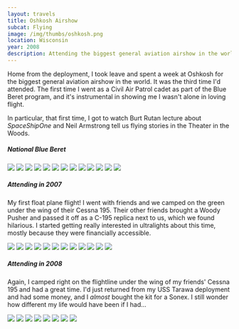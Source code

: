 ```yaml
--- 
layout: travels
title: Oshkosh Airshow
subcat: Flying
image: /img/thumbs/oshkosh.png
location: Wisconsin
year: 2008
description: Attending the biggest general aviation airshow in the world. 
---
```


Home from the deployment, I took leave and spent a week at Oshkosh for the biggest general aviation airshow in the world. It was the third time I'd attended. The first time I went as a Civil Air Patrol cadet as part of the Blue Beret program, and it's instrumental in showing me I wasn't alone in loving flight.

In particular, that first time, I got to watch Burt Rutan lecture about <em>SpaceShipOne</em> and Neil Armstrong tell us flying stories in the Theater in the Woods.

<h5>National Blue Beret</h5>

 <img src="https://lh5.googleusercontent.com/-URjSsgqjVVU/T2KyTDASr9I/AAAAAAAADXU/PzaPQDdhGPo/w550-h377-no/alphaposing.jpg">

 <img src="https://lh5.googleusercontent.com/-ZM-QZ3WhMFU/T2KyTGEVOfI/AAAAAAAADXc/HRZKgf1nrkk/w550-h350-no/alphalost.jpg">

 <img src="https://lh6.googleusercontent.com/-nn6fKHA2_3A/T2KyTFua7gI/AAAAAAAADXY/nF3zzFz-AuY/w550-h385-no/bobhoover.jpg">

 <img src="https://lh3.googleusercontent.com/-nc8Eu0gSRNY/T2KyTissCuI/AAAAAAAADX8/NA0Qy3PErps/w550-h386-no/canteencone.jpg">

 <img src="https://lh3.googleusercontent.com/-tECqRagwvrk/T2KyTibP5WI/AAAAAAAADXs/SDB8a0-W9LQ/w550-h385-no/line.jpg">

 <img src="https://lh4.googleusercontent.com/-ofSeBP-C_ys/T2KyTjNtW4I/AAAAAAAADXw/Sibwn0piV8I/w550-h355-no/nbb-all.jpg">

 <img src="https://lh3.googleusercontent.com/-1vAsrcq34Io/T2KyT0zZwWI/AAAAAAAADYE/yx5oHlszw04/w550-h355-no/nbb-alpha.jpg">

 <img src="https://lh4.googleusercontent.com/-vXq_mn_PbSo/T2KyUD_Q_-I/AAAAAAAADYI/LqBk6nmVh3I/w550-h352-no/othirst.jpg">

 <img src="https://lh6.googleusercontent.com/-9AEpngOhF2c/T2KyUHK-5BI/AAAAAAAADYM/lc99IaTqVPc/w550-h376-no/rutanlecture.jpg">

 <img src="https://lh4.googleusercontent.com/-j0e2niFctEg/T2KyU1F38fI/AAAAAAAADYg/McYV-soplaI/w550-h363-no/tbirdold.jpg">

 <img src="https://lh4.googleusercontent.com/-_HGyL6e1Drc/T2KyUlWkT0I/AAAAAAAADYY/3N1lxFLQzCM/w355-h498-no/watchingairshow.jpg">

 <img src="https://lh3.googleusercontent.com/-XwxxAPEoyac/T2KyU--SwKI/AAAAAAAADYo/usTwaP-YyNE/w304-h498-no/watermelon.jpg">

 <img src="https://lh6.googleusercontent.com/-kqXXQ7BFZoo/T2KyVbJkpEI/AAAAAAAADY0/wYa52xEW2wY/w550-h322-no/zebra.jpg">

<h5>Attending in 2007</h5>

My first float plane flight! I went with friends and we camped on the green under the wing of their Cessna 195. Their other friends brought a Woody Pusher and passed it off as a C-195 replica next to us, which we found hilarious. I started getting really interested in ultralights about this time, mostly because they were financially accessible.

 <img src="https://lh6.googleusercontent.com/-ws8B5RCWdvk/T2KyXeZRIxI/AAAAAAAADZQ/LIFAhuWckqg/w640-h480-no/15.jpg">

 <img src="https://lh6.googleusercontent.com/-t1CnWUOcz8k/T2KyXAwuePI/AAAAAAAADZE/xJ-U1L7c6NY/w640-h480-no/16.jpg">

 <img src="https://lh6.googleusercontent.com/-vnJLKuDDMxU/T2KyXI8233I/AAAAAAAADZA/e7LAzZez4ic/w640-h480-no/23.jpg">

 <img src="https://lh4.googleusercontent.com/-ANrfJwBZ9y0/T2KyYJTYvMI/AAAAAAAADZk/k5LR28c_w1w/w640-h480-no/24.jpg">

 <img src="https://lh4.googleusercontent.com/-9Ls3d3awWhg/T2KyXgEyQSI/AAAAAAAADZU/RdDyHpMR1tc/w640-h480-no/26.jpg">

 <img src="https://lh4.googleusercontent.com/-VZdyXtCQUDo/T2KyX0HJHII/AAAAAAAADZg/3xUpstE7vwQ/w640-h480-no/27.jpg">

 <img src="https://lh3.googleusercontent.com/-tz_cKsKnEoY/T2KyYZfKliI/AAAAAAAADZw/ZlzsZkPjNr4/w640-h480-no/28.jpg">

 <img src="https://lh6.googleusercontent.com/-BnUUVR4AGEo/T2KyYSbxDvI/AAAAAAAADZ0/BhOE7sKaxcw/w640-h480-no/29.jpg">

 <img src="https://lh6.googleusercontent.com/-Jx2w86fnUcs/T2KyYRgRtBI/AAAAAAAADZ4/4YLoO-cTOCU/w640-h480-no/30.jpg">

 <img src="https://lh6.googleusercontent.com/-13ANn7HdDGg/T2KyYqLE7jI/AAAAAAAADaE/AZVOcCnivTU/w640-h480-no/31.jpg">

 <img src="https://lh5.googleusercontent.com/-cao1JnYzhQ4/T2KyYypKNbI/AAAAAAAADaQ/5HeYzpGHYhw/w640-h480-no/33.jpg">

 <img src="https://lh3.googleusercontent.com/-L9uYNseyuxY/T2KyY1kYrrI/AAAAAAAADaM/Nl0vLbxD9DA/w640-h480-no/4.jpg">

<h5>Attending in 2008</h5>

Again, I camped right on the flightline under the wing of my friends' Cessna 195 and had a great time. I'd just returned from my USS Tarawa deployment and had some money, and I <em>almost</em> bought the kit for a Sonex. I still wonder how different my life would have been if I had...

 <img src="https://lh3.googleusercontent.com/-O7OPM4Xk4e0/T2KyajPS-JI/AAAAAAAADaw/5GBZYnwWph4/w600-h450-no/dscf0961.jpg">

 <img src="https://lh3.googleusercontent.com/-lpOG7bYJmyU/T2KyasoqwwI/AAAAAAAADak/tOSNvlN4NFY/w600-h450-no/dscf0968.jpg">

 <img src="https://lh6.googleusercontent.com/-p6XiuZpdgXw/T2KyaoQ1ZrI/AAAAAAAADao/D2LPWbbATJI/w600-h450-no/dscf0969.jpg">

 <img src="https://lh4.googleusercontent.com/-ll6y8EIhG80/T2KybDrFa6I/AAAAAAAADa4/yHVPyna5aCY/w600-h450-no/dscf0970.jpg">

 <img src="https://lh6.googleusercontent.com/-rfIJnLtNg_0/T2KybdTCYdI/AAAAAAAADbg/wNcFkUXtkPc/w600-h450-no/dscf0971.jpg">

 <img src="https://lh5.googleusercontent.com/-S6u98-GPQ6o/T2KybEACv1I/AAAAAAAADbE/kO2SOLp7lOU/w600-h450-no/dscf0973.jpg">

 <img src="https://lh5.googleusercontent.com/-_rROhCMxeLo/T2Kybf0tI3I/AAAAAAAADbU/4E82aBhZk8E/w600-h450-no/dscf0978.jpg">

 <img src="https://lh4.googleusercontent.com/-aPzLZQUv8BY/T2Kyb1letsI/AAAAAAAADbQ/SoTFjjn6r8s/w600-h450-no/dscf0992.jpg">

